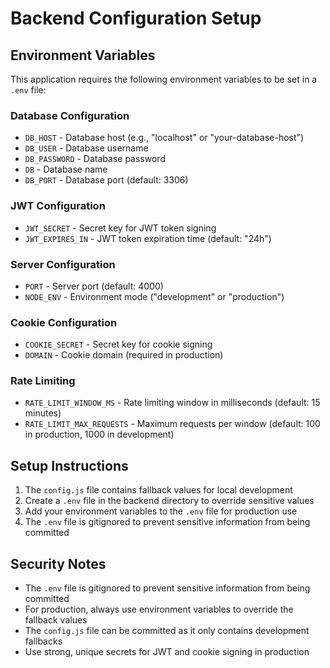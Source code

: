 # Backend Configuration Setup

## Environment Variables

This application requires the following environment variables to be set in a `.env` file:

### Database Configuration
- `DB_HOST` - Database host (e.g., "localhost" or "your-database-host")
- `DB_USER` - Database username
- `DB_PASSWORD` - Database password
- `DB` - Database name
- `DB_PORT` - Database port (default: 3306)

### JWT Configuration
- `JWT_SECRET` - Secret key for JWT token signing
- `JWT_EXPIRES_IN` - JWT token expiration time (default: "24h")

### Server Configuration
- `PORT` - Server port (default: 4000)
- `NODE_ENV` - Environment mode ("development" or "production")

### Cookie Configuration
- `COOKIE_SECRET` - Secret key for cookie signing
- `DOMAIN` - Cookie domain (required in production)

### Rate Limiting
- `RATE_LIMIT_WINDOW_MS` - Rate limiting window in milliseconds (default: 15 minutes)
- `RATE_LIMIT_MAX_REQUESTS` - Maximum requests per window (default: 100 in production, 1000 in development)

## Setup Instructions

1. The `config.js` file contains fallback values for local development
2. Create a `.env` file in the backend directory to override sensitive values
3. Add your environment variables to the `.env` file for production use
4. The `.env` file is gitignored to prevent sensitive information from being committed

## Security Notes

- The `.env` file is gitignored to prevent sensitive information from being committed
- For production, always use environment variables to override the fallback values
- The `config.js` file can be committed as it only contains development fallbacks
- Use strong, unique secrets for JWT and cookie signing in production
